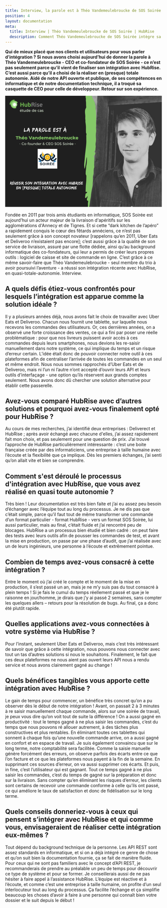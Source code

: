 ```yaml
---
title: Interview, la parole est à Théo Vandemeulebroucke de SOS Soirée
position: 4
layout: documentation
meta:
  title: Interview | Théo Vandemeulebroucke de SOS Soirée | HubRise
  description: Comment Théo Vandemeulebroucke de SOS Soirée intègre sa caisse à HubRise grâce à ses compétences en informatique la documentation technique mise à disposition ?
---
```


**Qui de mieux placé que nos clients et utilisateurs pour vous parler d’intégration ? Si nous avons choisi aujourd’hui de donner la parole à Théo Vandemeulebroucke - CEO et co-fondateur de SOS Soirée - ce n’est pas seulement parce qu’il vient de finaliser son intégration avec HubRise. C’est aussi parce qu’il a choisi de la réaliser en (presque) totale autonomie. Aidé de notre API ouverte et publique, de ses compétences en informatique et de notre documentation technique, il a troqué sa casquette de CEO pour celle de développeur. Retour sur son expérience.**

   ![SOS Soirée, la parole à Théo Vandemeulebroucke](../images/sos_soiree_hubrise_blog_illustration.png)

Fondée en 2011 par trois amis étudiants en informatique, SOS Soirée est aujourd’hui un acteur majeur de la livraison d'apéritifs sur les agglomérations d'Annecy et de Tignes. Et si cette “dark kitchen de l’apéro” a rapidement conquis le cœur des fêtards annéciens, ce n’est pas seulement grâce à son concept novateur [rappelons qu’en 2011, Uber Eats et Deliveroo n’existaient pas encore]; c’est aussi grâce à la qualité de son service de livraison, assuré par une flotte dédiée, ainsi qu’au background informatique des co-fondateurs, qui leur a permis de créer leurs propres outils : logiciel de caisse et site de commande en ligne. C’est grâce à ce même savoir-faire que Théo Vandemeulebroucke - seul membre du trio à avoir poursuivi l’aventure - a réussi son intégration récente avec HubRise, en quasi-totale-autonomie. Interview.

## A quels défis étiez-vous confrontés pour lesquels l’intégration est apparue comme la solution idéale ?

Il y a plusieurs années déjà, nous avons fait le choix de travailler avec Uber Eats et Deliveroo. Chacun nous fournit une tablette, sur laquelle nous recevons les commandes des utilisateurs. Or, ces dernières années, on a observé une forte croissance des ventes, ce qui a fini par poser une réelle problématique : pour que nos livreurs puissent avoir accès à ces commandes depuis leurs smartphones, nous devions les re-saisir manuellement dans notre système, ce qui implique du temps et un risque d’erreur certain. L’idée était donc de pouvoir connecter notre outil à ces plateformes afin de centraliser l’arrivée de toutes les commandes en un seul et même endroit. Nous nous sommes rapprochés d’Uber Eats et de Deliveroo, mais ni l’un ni l’autre n’ont accepté d’ouvrir leurs API et leurs outils d’interfaçage - une option qu’ils réservent aux grands comptes seulement. Nous avons donc dû chercher une solution alternative pour établir cette passerelle.

## Avez-vous comparé HubRise avec d’autres solutions et pourquoi avez-vous finalement opté pour HubRise ?

Au cours de mes recherches, j’ai identifié deux entreprises : Deliverect et HubRise ; après avoir échangé avec chacune d'elles, j’ai assez rapidement fait mon choix, et pas seulement pour une question de prix. J’ai trouvé l’approche de HubRise particulièrement intéressante : c’est une boite française créée par des informaticiens, une entreprise à taille humaine avec l’écoute et la flexibilité que ça implique. Dès les premiers échanges, j’ai senti qu’on allait vite et bien se comprendre.

## Comment s'est déroulé le processus d'intégration avec HubRise, que vous avez réalisé en quasi toute autonomie ?

Très bien ! Leur documentation est très bien faite et j’ai eu assez peu besoin d’échanger avec l’équipe tout au long du processus. Je ne dis pas que c’était simple, parce qu’il faut tout de même transformer une commande d’un format particulier - format HubRise - vers un format SOS Soirée, lui aussi particulier, mais au final, c’était fluide et j’ai rencontré peu de blocages. HubRise a un processus bien étudié et bien cadré : on peut faire des tests avec leurs outils afin de pousser les commandes de test, et avant la mise en production, on passe par une phase d’audit, que j’ai réalisée avec un de leurs ingénieurs, une personne à l’écoute et extrêmement pointue.

## Combien de temps avez-vous consacré à cette intégration ?

Entre le moment où j’ai créé le compte et le moment de la mise en production, il s’est passé un an, mais je ne m’y suis pas du tout consacré à plein temps ! Si je fais le cumul du temps réellement passé et que je le raisonne en jour/homme, je dirais que j’y ai passé 2 semaines, sans compter les quelques allers – retours pour la résolution de bugs. Au final, ça a donc été plutôt rapide.

## Quelles applications avez-vous connectées à votre système via HubRise ?

Pour l’instant, seulement Uber Eats et Deliveroo, mais c’est très intéressant de savoir que grâce à cette intégration, nous pouvons nous connecter avec tout un tas d’autres solutions si nous le souhaitons. Finalement, le fait que ces deux plateformes ne nous aient pas ouvert leurs API nous a rendu service et nous avons clairement gagné au change !

## Quels bénéfices tangibles vous apporte cette intégration avec HubRise ?

Le gain de temps pour commencer, un bénéfice très concret qu’on a pu observer dès le début de notre intégration ! Avant, on passait 2 à 3 minutes à re saisir manuellement chaque commande, alors sur une soirée de travail, je peux vous dire qu’on voit tout de suite la différence !
On a aussi gagné en productivité : tout le temps gagné à ne plus saisir les commandes, c’est du temps que nous pouvons ré allouer autrement, à des tâches plus constructives et plus rentables.
En éliminant toutes ces tablettes qui sonnent à chaque fois qu’une nouvelle commande arrive, on a aussi gagné en confort et en espace de travail.
Je suis également convaincu que sur le long terme, notre comptabilité sera facilitée. Comme la saisie manuelle génère forcément des erreurs, on observe parfois des écarts entre ce que l’on facture et ce que les plateformes nous payent à la fin de la semaine. En supprimant ces sources d’erreur, on va aussi supprimer ces écarts.
Et puis, in fine, c’est l’utilisateur qui est gagnant. Tout ce temps gagné à ne plus saisir les commandes, c’est du temps de gagné sur la préparation et donc sur la livraison. Sans compter qu’en éliminant les risques d’erreur, les clients sont certains de recevoir une commande conforme à celle qu’ils ont passé, ce qui améliore le taux de satisfaction et donc de fidélisation sur le long terme.


## Quels conseils donneriez-vous à ceux qui pensent s’intégrer avec HubRise et qui comme vous, envisageraient de réaliser cette intégration eux-mêmes ?

Tout dépend du background technique de la personne. Les API REST sont assez standards en informatique, et si on a déjà intégré ce genre de chose et qu’on suit bien la documentation fournie, ça se fait de manière fluide. Pour ceux qui ne sont pas familiers avec le concept d’API REST, je recommanderais de prendre au préalable un peu de temps pour découvrir ce type de système et pour se former.
Je conseillerais aussi de ne pas hésiter à faire appel à l’assistance HubRise. L’équipe est réactive et à l’écoute, et comme c’est une entreprise à taille humaine, on profite d’un seul interlocuteur tout au long du processus. Ça facilite l’échange et ça simplifie beaucoup les choses d’avoir à faire à une personne qui connaît bien votre dossier et le suit depuis le début ! 

